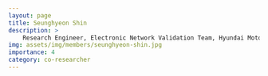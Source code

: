 ```yaml
---
layout: page
title: Seunghyeon Shin
description: >
    Research Engineer, Electronic Network Validation Team, Hyundai Motor Company<br/>M.S. Electrical and Computing Engineering<br/>Shin.sh@hyundai.com<br/>
img: assets/img/members/seunghyeon-shin.jpg
importance: 4
category: co-researcher
---
```

